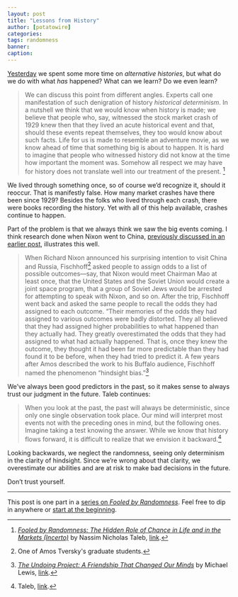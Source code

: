 ```yaml
---
layout: post
title: "Lessons from History"
author: [potatowire]
categories: 
tags: randomness
banner: 
caption: 
---
```


[Yesterday][1] we spent some more time on *alternative histories*, but what do we do with what _has_ happened? What can we learn? Do we even learn?

> We can discuss this point from different angles. Experts call one manifestation of such denigration of history _historical determinism_. In a nutshell we think that we would know when history is made; we believe that people who, say, witnessed the stock market crash of 1929 knew then that they lived an acute historical event and that, should these events repeat themselves, they too would know about such facts. Life for us is made to resemble an adventure movie, as we know ahead of time that something big is about to happen. It is hard to imagine that people who witnessed history did not know at the time how important the moment was. Somehow all respect we may have for history does not translate well into our treatment of the present. [^1]

We lived through something once, so of course we’d recognize it, should it reoccur. That is manifestly false. How many market crashes have there been since 1929? Besides the folks who lived through each crash, there were books recording the history. Yet with all of this help available, crashes continue to happen.

Part of the problem is that we always think we saw the big events coming. I think research done when Nixon went to China, [previously discussed in an earlier post][4], illustrates this well. 

> When Richard Nixon announced his surprising intention to visit China and Russia, Fischhoff[^2] asked people to assign odds to a list of possible outcomes—say, that Nixon would meet Chairman Mao at least once, that the United States and the Soviet Union would create a joint space program, that a group of Soviet Jews would be arrested for attempting to speak with Nixon, and so on. After the trip, Fischhoff went back and asked the same people to recall the odds they had assigned to each outcome. “Their memories of the odds they had assigned to various outcomes were badly distorted. They all believed that they had assigned higher probabilities to what happened than they actually had. They greatly overestimated the odds that they had assigned to what had actually happened. That is, once they knew the outcome, they thought it had been far more predictable than they had found it to be before, when they had tried to predict it. A few years after Amos described the work to his Buffalo audience, Fischhoff named the phenomenon “hindsight bias.”[^3]

We’ve always been good predictors in the past, so it makes sense to always trust our judgment in the future. Taleb continues:

> When you look at the past, the past will always be deterministic, since only one single observation took place. Our mind will interpret most events not with the preceding ones in mind, but the following ones. Imagine taking a test knowing the answer. While we know that history flows forward, it is difficult to realize that we envision it backward.[^4]

Looking backwards, we neglect the randomness, seeing only determinism in the clarity of hindsight. Since we’re wrong about that clarity, we overestimate our abilities and are at risk to make bad decisions in the future.

Don’t trust yourself. 

---- 

This post is one part in a [series on _Fooled by Randomness_][8]. Feel free to dip in anywhere or [start at the beginning][9].

[^1]:	[_Fooled by Randomness: The Hidden Role of Chance in Life and in the Markets (Incerto)_][2] by Nassim Nicholas Taleb, [link][3].

[^2]:	One of Amos Tversky's graduate students.

[^3]:	[*The Undoing Project: A Friendship That Changed Our Minds*][5] by Michael Lewis, [link][6].

[^4]:	Taleb, [link][7].

[1]:	https://with.thegra.in/monte-carlo
[2]:	https://www.amazon.com/dp/B001FA0W5W/?tag=potatowire-20
[3]:	http://a.co/ffKAvNt
[4]:	https://with.thegra.in/historical-accuracy
[5]:	https://www.amazon.com/dp/B01GI6S7EK/?tag=potatowire-20
[6]:	http://a.co/9EjPoct
[7]:	http://a.co/ihw0eSS
[8]:	https://with.thegra.in/archive?search=randomness
[9]:	https://with.thegra.in/a-random-series